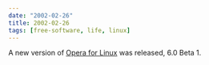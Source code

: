 ```yaml
---
date: "2002-02-26"
title: 2002-02-26
tags: [free-software, life, linux]
---
```

A new version of [Opera for Linux](http://www.opera.com/) was
released, 6.0 Beta 1.


